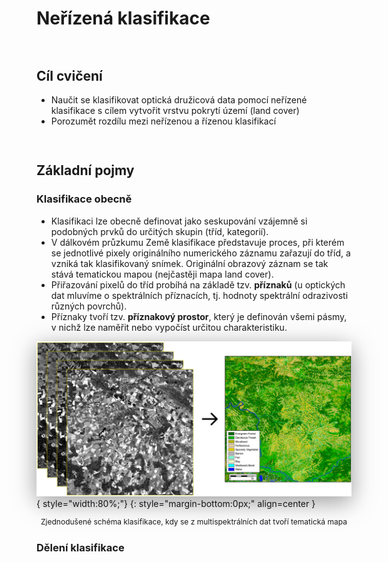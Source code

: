 <style>
  .md-typeset__scrollwrap {text-align: center ;}
  table th {text-align: center !important;}
  table td {text-align: center !important;}
  h2 {font-weight:700 !important;}                                                                   /* Pokus – zmena formatu nadpisu 2 */
  figcaption {font-size:12px;margin-top:5px !important;text-align:center;line-height:1.2em;}         /* Formatovani Popisku obrazku */
  hr.l1 {background-color:var(--md-primary-fg-color);height:2px;margin-bottom:3em !important;}       /* Formatovani Break Line – LEVEL 1 */
  img,iframe {filter:drop-shadow(0 10px 16px rgba(0,0,0,0.2)) drop-shadow(0 6px 20px rgba(0,0,0,0.2)) !important; object-fit:contain;} /* Stin pod obrazky a videi */

  /* TLACITKA */
  .md-button {text-align:center;transition: all .1s ease-in-out !important;}  /* Button – zarovnani textu */
  .md-button:hover {transform: scale(1.04);opacity:.8;background-color:var(--md-primary-fg-color) !important;border-color:var(--md-primary-fg-color) !important;color:var(--md-primary-bg-color) !important;/*filter: brightness(80%);*/}            /* Button Hover – animace zvetseni a zmeny barvy */
  .md-button:focus {opacity:.8;background-color:var(--md-primary-fg-color) !important;border-color:var(--md-primary-fg-color) !important;color:var(--md-primary-bg-color) !important;}                                                                /* Button Focus – stejny vzhled jako hover */
  .url-name {line-height:1.2;/*padding-top:5px !important;*/}                 /* Button s URL */
  .url-name span:first-child {font-size:.7em; font-weight:300;}               /* Button s URL – format*/
  .url-name span.twemoji {vertical-align:-0px;}                               /* Button s URL – zarovnani ikony*/
  .md-button.button_smaller {font-size:smaller; padding:1px 5px;}             /* Mensi button (bez URL) */

  /* FLEXBOXY */
  .process_container {display:flex !important; justify-content:center; align-items:center; column-gap:calc((100vw * 0.03) - 6px);} /* Kontejner pro content = FlexBox */
  .process_container div {display:flex;}                                                                                           /* Obsah (obrazky a sipky) */
  .process_container .process_icon {width:/*40px*/calc((100vw * 0.01) + 25px); flex-shrink:0;filter:none !important;}              /* Velikost ikony (bacha na mobily) */
  .process_container img {max-height:600px; display:flex;}                                    /* Obrazky ve flexboxech maji maximalni vysku */
</style>

# Neřízená klasifikace

<hr class="l1">

## Cíl cvičení

- Naučit se klasifikovat optická družicová data pomocí neřízené klasifikace s cílem vytvořit vrstvu pokrytí území (land cover)
- Porozumět rozdílu mezi neřízenou a řízenou klasifikací

<hr class="l1">

## Základní pojmy

### Klasifikace obecně

- Klasifikaci lze obecně definovat jako seskupování vzájemně si podobných prvků do určitých skupin (tříd, kategorií).
- V dálkovém průzkumu Země klasifikace představuje proces, při kterém se jednotlivé pixely originálního numerického záznamu zařazují do tříd, a vzniká tak klasifikovaný snímek. Originální obrazový záznam se tak stává tematickou mapou (nejčastěji mapa land cover).
- Přiřazování pixelů do tříd probíhá na základě tzv. **příznaků** (u optických dat mluvíme o spektrálních příznacích, tj. hodnoty spektrální odrazivosti různých povrchů).
- Příznaky tvoří tzv. **příznakový prostor**, který je definován všemi pásmy, v nichž lze naměřit nebo vypočíst určitou charakteristiku.

![](../assets/cviceni5/01_schema.png){ style="width:80%;"}
{: style="margin-bottom:0px;" align=center }
<figcaption>Zjednodušené schéma klasifikace, kdy se z multispektrálních dat tvoří tematická mapa</figcaption>

### Dělení klasifikace